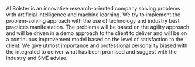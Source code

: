 AI Bolster is an innovative research-oriented company solving problems with artificial intelligence and machine learning. We try to implement the problem-solving approach with the use of technology and industry best practices manifestation. The problems will be based on the agility approach and will be driven in a demo approach to the client to deliver and will be on a continuous improvement model based on the level of satisfaction to the client. We give utmost importance and professional personality biased with the integrated to deliver what has been promised and suggest with the industry and SME advise.

<!---
aibp1/aibp1 is a ✨ special ✨ repository because its `README.md` (this file) appears on your GitHub profile.
You can click the Preview link to take a look at your changes.
--->
